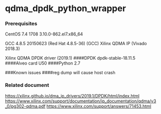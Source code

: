 # qdma_dpdk_python_wrapper

### Prerequisites

CentOS 7.4 1708 3.10.0-862.el7.x86_64

GCC 4.8.5 20150623 (Red Hat 4.8.5-36) (GCC)
Xilinx QDMA IP (Vivado 2018.3)

Xilinx QDMA DPDK driver (2019.1)
####DPDK dpdk-stable-18.11.5
####Alveo card U50
####Python 2.7
 



###Known issues
####reg dump will cause host crash

### Related document
https://xilinx.github.io/dma_ip_drivers/2019.1/DPDK/html/index.html
https://www.xilinx.com/support/documentation/ip_documentation/qdma/v3_0/pg302-qdma.pdf
https://www.xilinx.com/support/answers/71453.html
